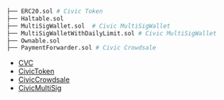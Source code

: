 ```bash
├── ERC20.sol # Civic Token
├── Haltable.sol
├── MultiSigWallet.sol  # Civic MultiSigWallet
├── MultiSigWalletWithDailyLimit.sol # Civic MultiSigWallet
├── Ownable.sol
├── PaymentForwarder.sol # Civic Crowdsale
```
- [CVC](https://etherscan.io/token/Civic)
- [CivicToken](https://etherscan.io/address/0x41e5560054824ea6b0732e656e3ad64e20e94e45#code)
- [CivicCrowdsale](https://etherscan.io/address/0x12444b6ec62e616ebc8a23e56e61f8f4c6da610c#code)
- [CivicMultiSig](https://etherscan.io/address/0x2323763d78bf7104b54a462a79c2ce858d118f2f#code)
